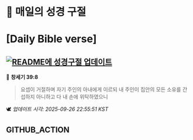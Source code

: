 # 🙏 매일의 성경 구절
# [Daily Bible verse]
## [![README에 성경구절 업데이트](https://github.com/DONGSUKA/first_test/actions/workflows/update-readme-bible.yml/badge.svg)](https://github.com/DONGSUKA/first_test/actions/workflows/update-readme-bible.yml)
<!-- START_BIBLE_VERSE -->
📖 **창세기 39:8**
> 요셉이 거절하며 자기 주인의 아내에게 이르되 내 주인이 집안의 모든 소유를 간섭하지 아니하고 다 내 손에 위탁하였으니

🕊️ _업데이트 시각: 2025-09-26 22:55:51 KST_
  <!-- END_BIBLE_VERSE -->
## GITHUB_ACTION
